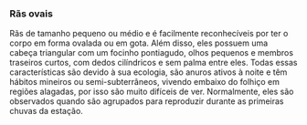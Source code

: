 ﻿### Rãs ovais


Rãs de tamanho pequeno ou médio e é facilmente reconhecíveis por ter o corpo em forma ovalada ou em gota. Além disso, eles possuem uma cabeça triangular com um focinho pontiagudo, olhos pequenos e membros traseiros curtos, com dedos cilíndricos e sem palma entre eles. Todas essas características são devido à sua ecologia, são anuros ativos à noite e têm hábitos mineiros ou semi-subterrâneos, vivendo embaixo do folhiço em regiões alagadas, por isso são muito difíceis de ver. Normalmente, eles são observados quando são agrupados para reproduzir durante as primeiras chuvas da estação.